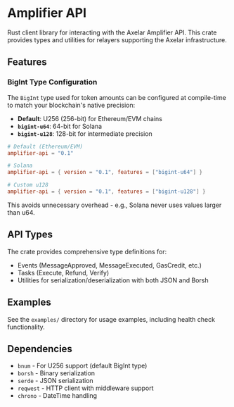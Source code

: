 # Amplifier API

Rust client library for interacting with the Axelar Amplifier API. This crate provides types and utilities for relayers supporting the Axelar infrastructure.

## Features

### BigInt Type Configuration

The `BigInt` type used for token amounts can be configured at compile-time to match your blockchain's native precision:

- **Default**: U256 (256-bit) for Ethereum/EVM chains
- **`bigint-u64`**: 64-bit for Solana
- **`bigint-u128`**: 128-bit for intermediate precision

```toml
# Default (Ethereum/EVM)
amplifier-api = "0.1"

# Solana
amplifier-api = { version = "0.1", features = ["bigint-u64"] }

# Custom u128
amplifier-api = { version = "0.1", features = ["bigint-u128"] }
```

This avoids unnecessary overhead - e.g., Solana never uses values larger than u64.

## API Types

The crate provides comprehensive type definitions for:

- Events (MessageApproved, MessageExecuted, GasCredit, etc.)
- Tasks (Execute, Refund, Verify)
- Utilities for serialization/deserialization with both JSON and Borsh

## Examples

See the `examples/` directory for usage examples, including health check functionality.

## Dependencies

- `bnum` - For U256 support (default BigInt type)
- `borsh` - Binary serialization
- `serde` - JSON serialization
- `reqwest` - HTTP client with middleware support
- `chrono` - DateTime handling